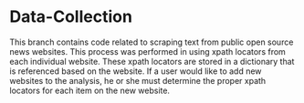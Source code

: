 # Data-Collection
This branch contains code related to scraping text from public open source news websites. 
This process was performed in using xpath locators from each individual website. These xpath locators are stored in a dictionary that is referenced based on the website. 
If a user would like to add new websites to the analysis, he or she must determine the proper xpath locators for each item on the new website.
